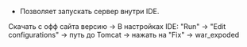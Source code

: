 * Позволяет запускать сервер внутри IDE.

Скачать с офф сайта версию -> В настройках IDE: "Run" -> "Edit configurations" -> путь до Tomcat -> нажать на "Fix" -> war_expoded 

